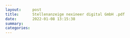 ```yaml
---
layout:     post
title:      Stellenanzeige nexineer digital GmbH .pdf
date:       2022-01-08 13:15:38
summary:    
categories: 
---
```


<object data="{{ site.url }}/pdfs/Stellenanzeige nexineer digital GmbH .pdf" width="650" height="800" type='application/pdf'></object>
